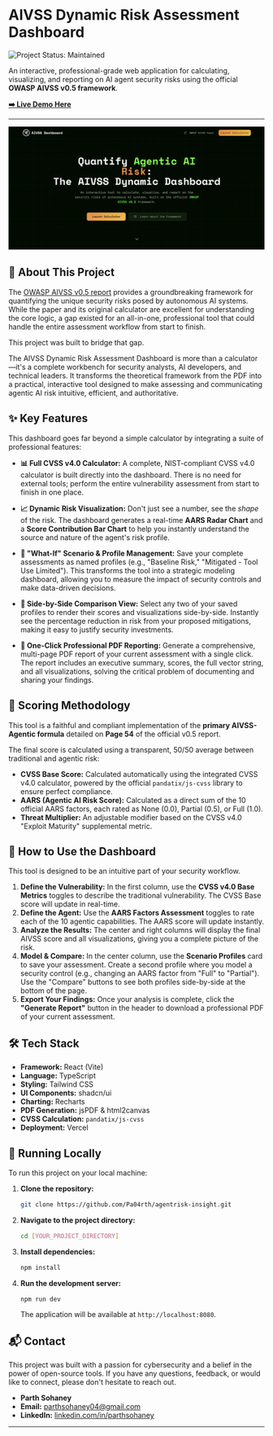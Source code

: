 # AIVSS Dynamic Risk Assessment Dashboard

![Project Status: Maintained](./public/favicon.ico)

An interactive, professional-grade web application for calculating, visualizing, and reporting on AI agent security risks using the official **OWASP AIVSS v0.5 framework**.

**[➡️ Live Demo Here](https://aivss.parthsohaney.online/)**

---

![AIVSS Dashboard Screenshot](./public/d.png)

## 📖 About This Project

The [OWASP AIVSS v0.5 report](https://aivss.owasp.org/assets/publications/AIVSS%20Scoring%20System%20For%20OWASP%20Agentic%20AI%20Core%20Security%20Risks%20v0.5.pdf) provides a groundbreaking framework for quantifying the unique security risks posed by autonomous AI systems. While the paper and its original calculator are excellent for understanding the core logic, a gap existed for an all-in-one, professional tool that could handle the entire assessment workflow from start to finish.

This project was built to bridge that gap.

The AIVSS Dynamic Risk Assessment Dashboard is more than a calculator—it's a complete workbench for security analysts, AI developers, and technical leaders. It transforms the theoretical framework from the PDF into a practical, interactive tool designed to make assessing and communicating agentic AI risk intuitive, efficient, and authoritative.

## ✨ Key Features

This dashboard goes far beyond a simple calculator by integrating a suite of professional features:

- **📊 Full CVSS v4.0 Calculator:** A complete, NIST-compliant CVSS v4.0 calculator is built directly into the dashboard. There is no need for external tools; perform the entire vulnerability assessment from start to finish in one place.

- **📈 Dynamic Risk Visualization:** Don't just see a number, see the _shape_ of the risk. The dashboard generates a real-time **AARS Radar Chart** and a **Score Contribution Bar Chart** to help you instantly understand the source and nature of the agent's risk profile.

- **🤔 "What-If" Scenario & Profile Management:** Save your complete assessments as named profiles (e.g., "Baseline Risk," "Mitigated - Tool Use Limited"). This transforms the tool into a strategic modeling dashboard, allowing you to measure the impact of security controls and make data-driven decisions.

- **🚀 Side-by-Side Comparison View:** Select any two of your saved profiles to render their scores and visualizations side-by-side. Instantly see the percentage reduction in risk from your proposed mitigations, making it easy to justify security investments.

- **📄 One-Click Professional PDF Reporting:** Generate a comprehensive, multi-page PDF report of your current assessment with a single click. The report includes an executive summary, scores, the full vector string, and all visualizations, solving the critical problem of documenting and sharing your findings.

## 🧠 Scoring Methodology

This tool is a faithful and compliant implementation of the **primary AIVSS-Agentic formula** detailed on **Page 54** of the official v0.5 report.

The final score is calculated using a transparent, 50/50 average between traditional and agentic risk:

- **CVSS Base Score:** Calculated automatically using the integrated CVSS v4.0 calculator, powered by the official `pandatix/js-cvss` library to ensure perfect compliance.
- **AARS (Agentic AI Risk Score):** Calculated as a direct sum of the 10 official AARS factors, each rated as None (0.0), Partial (0.5), or Full (1.0).
- **Threat Multiplier:** An adjustable modifier based on the CVSS v4.0 "Exploit Maturity" supplemental metric.

## 🚀 How to Use the Dashboard

This tool is designed to be an intuitive part of your security workflow.

1.  **Define the Vulnerability:** In the first column, use the **CVSS v4.0 Base Metrics** toggles to describe the traditional vulnerability. The CVSS Base score will update in real-time.
2.  **Define the Agent:** Use the **AARS Factors Assessment** toggles to rate each of the 10 agentic capabilities. The AARS score will update instantly.
3.  **Analyze the Results:** The center and right columns will display the final AIVSS score and all visualizations, giving you a complete picture of the risk.
4.  **Model & Compare:** In the center column, use the **Scenario Profiles** card to save your assessment. Create a second profile where you model a security control (e.g., changing an AARS factor from "Full" to "Partial"). Use the "Compare" buttons to see both profiles side-by-side at the bottom of the page.
5.  **Export Your Findings:** Once your analysis is complete, click the **"Generate Report"** button in the header to download a professional PDF of your current assessment.

## 🛠️ Tech Stack

- **Framework:** React (Vite)
- **Language:** TypeScript
- **Styling:** Tailwind CSS
- **UI Components:** shadcn/ui
- **Charting:** Recharts
- **PDF Generation:** jsPDF & html2canvas
- **CVSS Calculation:** `pandatix/js-cvss`
- **Deployment:** Vercel

## 🔧 Running Locally

To run this project on your local machine:

1.  **Clone the repository:**
    ```bash
    git clone https://github.com/Pa04rth/agentrisk-insight.git
    ```
2.  **Navigate to the project directory:**
    ```bash
    cd [YOUR_PROJECT_DIRECTORY]
    ```
3.  **Install dependencies:**
    ```bash
    npm install
    ```
4.  **Run the development server:**
    ```bash
    npm run dev
    ```
    The application will be available at `http://localhost:8080`.

## 📬 Contact

This project was built with a passion for cybersecurity and a belief in the power of open-source tools. If you have any questions, feedback, or would like to connect, please don't hesitate to reach out.

- **Parth Sohaney**
- **Email:** [parthsohaney04@gmail.com](mailto:parthsohaney04@gmail.com)
- **LinkedIn:** [linkedin.com/in/parthsohaney](https://www.linkedin.com/in/parthsohaney/)

---
